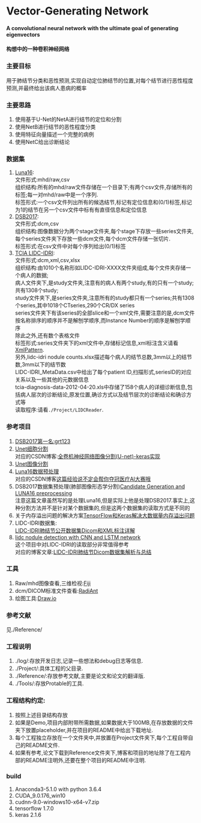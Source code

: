 Vector-Generating Network
======================
#### A convolutional neural network with the ultimate goal of generating eigenvectors
#### 构想中的一种卷积神经网络


### 主要目标
用于肺结节分类和恶性预测,实现自动定位肺结节的位置,对每个结节进行恶性程度预测,并最终给出该病人患病的概率<br>

### 主要思路
1. 使用基于U-Net的NetA进行结节的定位和分割<br>
2. 使用NetB进行结节的恶性程度分类<br>
3. 使用特征向量描述一个完整的病例<br>
4. 使用NetC给出诊断结论<br>

### 数据集
1. [Luna16](https://luna16.grand-challenge.org/):<br>
   文件形式:mhd/raw,csv<br>
   组织结构:所有的mhd/raw文件存储在一个目录下;有两个csv文件,存储所有的标签;每一对mhd/raw中是一个序列.<br>
   标签形式:一个csv文件列出所有的候选结节,标记有定位信息和(0/1)标签,标记为1的结节在另一个csv文件中标有有直径信息和定位信息<br>
2. [DSB2017](https://www.kaggle.com/c/data-science-bowl-2017):<br>
   文件形式:dcm,csv<br>
   组织结构:图像数据分为两个stage文件夹,每个stage下存放一些series文件夹,每个series文件夹下存放一些dcm文件,每个dcm文件存储一张切片.<br>
   标签形式:在csv文件中对每个序列给出(0/1)标签<br>
3. [TCIA LIDC-IDRI](https://wiki.cancerimagingarchive.net/display/Public/LIDC-IDRI):<br>
   文件形式:dcm,xml,csv,xlsx<br>
   组织结构:由1010个名称形如LIDC-IDRI-XXXX文件夹组成,每个文件夹存储一个病人的数据;<br>
           病人文件夹下,是study文件夹,注意有的病人有两个study,有的只有一个study;共有1308个study;<br>
           study文件夹下,是series文件夹,注意所有的study都只有一个series;共有1308个series,其中1018个CTseries,290个CR/DX series<br>
           series文件夹下有该series的全部slice和一个xml文件,需要注意的是,dcm文件按名称排序的顺序并不是解刨学顺序,而Instance Number的顺序是解刨学顺序<br>
           除此之外,还有数个表格文件<br>
   标签形式:series文件夹下的xml文件中,存储标记信息,xml标注含义请看[XmlPattern](https://github.com/AngelaViVi/VectorGeneratingNetwork/blob/master/Projects/LIDCReader/XmlPattern.xml).<br>
           另外,lidc-idri nodule counts.xlsx描述每个病人的结节总数,3mm以上的结节数,3mm以下的结节数<br>
           LIDC-IDRI_MetaData.csv中给出了每个patient ID,扫描形式,seriesID的对应关系以及一些其他的元数据信息<br>
           tcia-diagnosis-data-2012-04-20.xls中存储了158个病人的详细诊断信息,包括病人层次的诊断结论,原发位置,确诊方式以及结节层次的诊断结论和确诊方式等<br>
   读取程序:请看`./Project/LIDCReader`.<br>
### 参考项目
1. [DSB2017第一名:grt123](https://github.com/lfz/DSB2017)<br>
2. [Unet细胞分割](https://github.com/zhixuhao/unet)<br>
   对应的CSDN博客:[全卷机神经网络图像分割(U-net)-keras实现](https://blog.csdn.net/u012931582/article/details/70215756)<br>
3. [Unet图像分割](https://github.com/ZFTurbo/ZF_UNET_224_Pretrained_Model)<br>
4. [Luna16数据预处理](https://gitlab.tianchi.aliyun.com/jchen/TCM_AI)<br>
   对应的CSDN博客[这篇经验说不定会帮你夺冠医疗AI大赛哦](https://blog.csdn.net/c2a2o2/article/details/77466692)<br>
5. DSB2017数据集预处理(肺部图像形态学分割)[Candidate Generation and LUNA16 preprocessing](http://www.cnblogs.com/skykill/p/8016606.html)<br>
   注意这篇文章虽然写的是处理Luna16,但是实际上他是处理DSB2017.事实上,这种分割方法并不是针对某个数据集的,但是这两个数据集的读取方式是不同的<br>
6. 关于内存溢出问题的解决方案[TensorFlow和Keras解决大数据量内存溢出问题](https://zhuanlan.zhihu.com/p/35866604)<br>
7. LIDC-IDRI数据集:<br>
   [LIDC-IDRI肺结节公开数据集Dicom和XML标注详解](https://blog.csdn.net/dcxhun3/article/details/54289598)<br>
8. [lidc nodule detection with CNN and LSTM network](https://github.com/zhwhong/lidc_nodule_detection)<br>
   这个项目中对LIDC-IDRI的读取部分非常值得参考<br>
   对应的博客文章:[LIDC-IDRI肺结节Dicom数据集解析与总结](https://www.jianshu.com/p/9c1facf70b01)<br>
### 工具
1. Raw/mhd图像查看,三维检视:[Fiji](http://imagej.net/Fiji)<br>
2. dcm/DICOM标准文件查看:[RadiAnt](https://www.radiantviewer.com/)<br>
3. 绘图工具:[Draw.io](https://www.draw.io/)<br>

### 参考文献
见./Reference/

### 工程说明
1. ./log/:存放开发日志,记录一些想法和debug日志等信息.<br>
2. ./Project/:具体工程的父目录.<br>
3. ./Reference/:存放参考文献,主要是论文和论文的翻译版.<br>
4. ./Tools/:存放Protable的工具.<br>

### 工程结构约定:
1. 按照上述目录结构存放<br>
2. 如果是Demo,项目内部附带所需数据,如果数据大于100MB,在存放数据的文件夹下放置placeholder,并在项目的README中给出下载地址.<br>
3. 每个工程独立存放在一个文件夹中,并放置在Project文件夹下,每个工程自带自己的README文件.<br>
4. 如果有参考,论文下载到Reference文件夹下,博客和项目的地址除了在工程内部的README注明外,还要在整个项目的README中注明.<br>

### build
1. Anaconda3-5.1.0 with python 3.6.4<br>
2. CUDA_9.0.176_win10<br>
3. cudnn-9.0-windows10-x64-v7.zip<br>
4. tensorflow 1.7.0<br>
5. keras 2.1.6<br>
